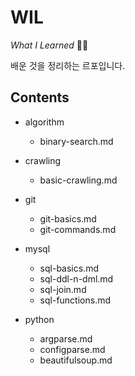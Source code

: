 # WIL
*What I Learned* 🙋🏻


배운 것을 정리하는 르포입니다.


## Contents

- algorithm
    - binary-search.md

- crawling
    - basic-crawling.md

- git
    - git-basics.md
    - git-commands.md

- mysql
    - sql-basics.md
    - sql-ddl-n-dml.md
    - sql-join.md
    - sql-functions.md

- python
    - argparse.md
    - configparse.md
    - beautifulsoup.md
